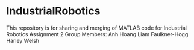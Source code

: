 # IndustrialRobotics
This repository is for sharing and merging of MATLAB code for Industrial Robotics Assignment 2
Group Members:
Anh Hoang
Liam Faulkner-Hogg
Harley Welsh


